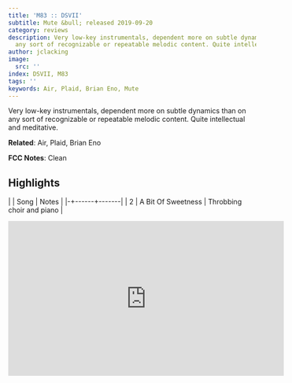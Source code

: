 ```yaml
---
title: 'M83 :: DSVII'
subtitle: Mute &bull; released 2019-09-20
category: reviews
description: Very low-key instrumentals, dependent more on subtle dynamics than on
  any sort of recognizable or repeatable melodic content. Quite intellectual and meditative.
author: jclacking
image:
  src: ''
index: DSVII, M83
tags: ''
keywords: Air, Plaid, Brian Eno, Mute
---
```

Very low-key instrumentals, dependent more on subtle dynamics than on any sort of recognizable or repeatable melodic content. Quite intellectual and meditative.<!--more-->

**Related**: Air, Plaid, Brian Eno

**FCC Notes**: Clean

## Highlights

| | Song | Notes |
|-+------+-------|
| 2 | A Bit Of Sweetness | Throbbing choir and piano |

<div class="tlo-detail-video"><iframe width="560" height="315" src="https://www.youtube.com/embed/jF_MZ5ytykg" frameborder="0" allow="autoplay; encrypted-media" allowfullscreen></iframe></div>


